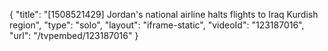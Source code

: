 {
    "title": "[1508521429] Jordan's national airline halts flights to Iraq Kurdish region",
    "type": "solo",
    "layout": "iframe-static",
    "videoId": "123187016",
    "url": "\/tvpembed\/123187016"
}